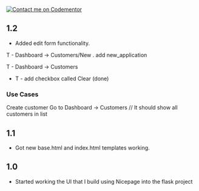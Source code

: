 [![Contact me on Codementor](https://www.codementor.io/m-badges/boonecabal/im-a-cm-b.svg)](https://www.codementor.io/@boonecabal?refer=badge)

## 1.2

- Added edit form functionality.

T - Dashboard -> Customers/New
. add new_application

T - Dashboard -> Customers
  * T -  add checkbox called Clear (done)


### Use Cases

Create customer
Go to Dashboard -> Customers
// It should show all customers in list



## 1.1

- Got new base.html and index.html templates working.

## 1.0

* Started working the UI that I build using Nicepage into the flask project
